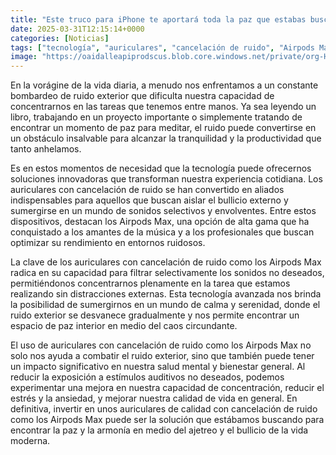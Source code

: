 ```yaml
---
title: "Este truco para iPhone te aportará toda la paz que estabas buscando"
date: 2025-03-31T12:15:14+0000
categories: [Noticias]
tags: ["tecnología", "auriculares", "cancelación de ruido", "Airpods Max", "productividad", "bienestar", "concentración."]
image: "https://oaidalleapiprodscus.blob.core.windows.net/private/org-HKmKxpuNw3Y88lm4EBrIPq0n/user-ZwiCXOggLL8ZNNKE2g7rXFmV/img-Y9U264OfBIrPfeRadnxOEQ31.png?st=2025-03-31T11%3A15%3A14Z&se=2025-03-31T13%3A15%3A14Z&sp=r&sv=2024-08-04&sr=b&rscd=inline&rsct=image/png&skoid=d505667d-d6c1-4a0a-bac7-5c84a87759f8&sktid=a48cca56-e6da-484e-a814-9c849652bcb3&skt=2025-03-31T03%3A15%3A15Z&ske=2025-04-01T03%3A15%3A15Z&sks=b&skv=2024-08-04&sig=S5nMwHTtRpb/7mYlXLWeFMQGBNcs54zaAipYvmAd7so%3D"
---
```


En la vorágine de la vida diaria, a menudo nos enfrentamos a un constante bombardeo de ruido exterior que dificulta nuestra capacidad de concentrarnos en las tareas que tenemos entre manos. Ya sea leyendo un libro, trabajando en un proyecto importante o simplemente tratando de encontrar un momento de paz para meditar, el ruido puede convertirse en un obstáculo insalvable para alcanzar la tranquilidad y la productividad que tanto anhelamos.

Es en estos momentos de necesidad que la tecnología puede ofrecernos soluciones innovadoras que transforman nuestra experiencia cotidiana. Los auriculares con cancelación de ruido se han convertido en aliados indispensables para aquellos que buscan aislar el bullicio externo y sumergirse en un mundo de sonidos selectivos y envolventes. Entre estos dispositivos, destacan los Airpods Max, una opción de alta gama que ha conquistado a los amantes de la música y a los profesionales que buscan optimizar su rendimiento en entornos ruidosos.

La clave de los auriculares con cancelación de ruido como los Airpods Max radica en su capacidad para filtrar selectivamente los sonidos no deseados, permitiéndonos concentrarnos plenamente en la tarea que estamos realizando sin distracciones externas. Esta tecnología avanzada nos brinda la posibilidad de sumergirnos en un mundo de calma y serenidad, donde el ruido exterior se desvanece gradualmente y nos permite encontrar un espacio de paz interior en medio del caos circundante.

El uso de auriculares con cancelación de ruido como los Airpods Max no solo nos ayuda a combatir el ruido exterior, sino que también puede tener un impacto significativo en nuestra salud mental y bienestar general. Al reducir la exposición a estímulos auditivos no deseados, podemos experimentar una mejora en nuestra capacidad de concentración, reducir el estrés y la ansiedad, y mejorar nuestra calidad de vida en general. En definitiva, invertir en unos auriculares de calidad con cancelación de ruido como los Airpods Max puede ser la solución que estábamos buscando para encontrar la paz y la armonía en medio del ajetreo y el bullicio de la vida moderna.
    